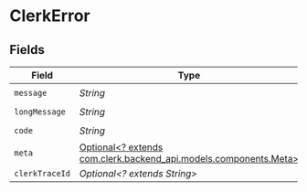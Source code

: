 # ClerkError


## Fields

| Field                                                                                               | Type                                                                                                | Required                                                                                            | Description                                                                                         |
| --------------------------------------------------------------------------------------------------- | --------------------------------------------------------------------------------------------------- | --------------------------------------------------------------------------------------------------- | --------------------------------------------------------------------------------------------------- |
| `message`                                                                                           | *String*                                                                                            | :heavy_check_mark:                                                                                  | N/A                                                                                                 |
| `longMessage`                                                                                       | *String*                                                                                            | :heavy_check_mark:                                                                                  | N/A                                                                                                 |
| `code`                                                                                              | *String*                                                                                            | :heavy_check_mark:                                                                                  | N/A                                                                                                 |
| `meta`                                                                                              | [Optional<? extends com.clerk.backend_api.models.components.Meta>](../../models/components/Meta.md) | :heavy_minus_sign:                                                                                  | N/A                                                                                                 |
| `clerkTraceId`                                                                                      | *Optional<? extends String>*                                                                        | :heavy_minus_sign:                                                                                  | N/A                                                                                                 |